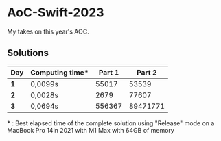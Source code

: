 # AoC-Swift-2023

My takes on this year's AOC.

## Solutions

| Day    | Computing time\* | Part 1               | Part 2         |
|--------|------------------|----------------------|----------------|
| **1**  | 0,0099s          | 55017                | 53539          |
| **2**  | 0,0028s          | 2679                 | 77607          |
| **3**  | 0,0694s          | 556367               | 89471771       |

\* : Best elapsed time of the complete solution using "Release" mode on a MacBook Pro 14in 2021 with M1 Max with  64GB of memory
